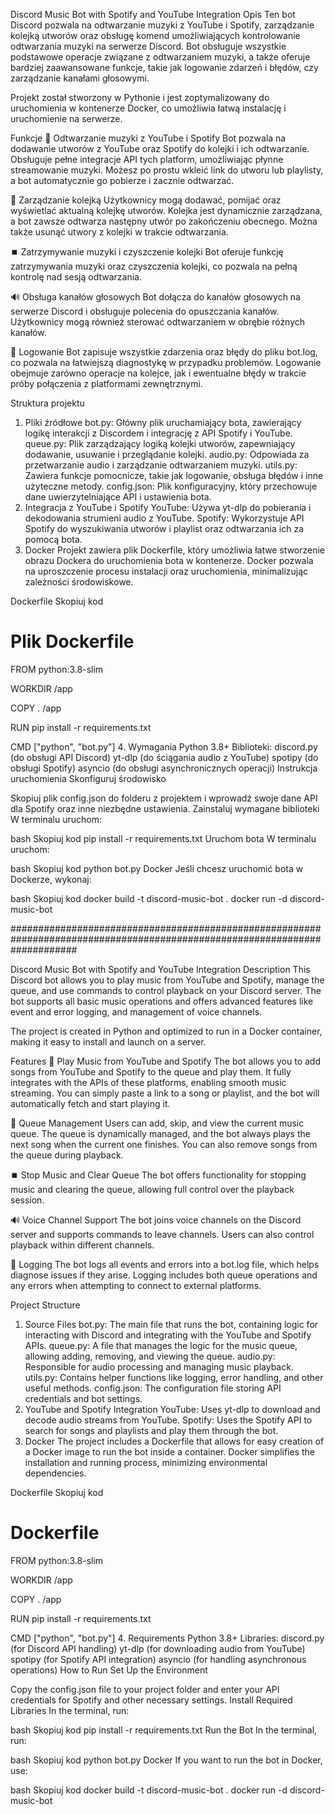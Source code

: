 Discord Music Bot with Spotify and YouTube Integration
Opis
Ten bot Discord pozwala na odtwarzanie muzyki z YouTube i Spotify, zarządzanie kolejką utworów oraz obsługę komend umożliwiających kontrolowanie odtwarzania muzyki na serwerze Discord. Bot obsługuje wszystkie podstawowe operacje związane z odtwarzaniem muzyki, a także oferuje bardziej zaawansowane funkcje, takie jak logowanie zdarzeń i błędów, czy zarządzanie kanałami głosowymi.

Projekt został stworzony w Pythonie i jest zoptymalizowany do uruchomienia w kontenerze Docker, co umożliwia łatwą instalację i uruchomienie na serwerze.

Funkcje
🎵 Odtwarzanie muzyki z YouTube i Spotify
Bot pozwala na dodawanie utworów z YouTube oraz Spotify do kolejki i ich odtwarzanie. Obsługuje pełne integracje API tych platform, umożliwiając płynne streamowanie muzyki. Możesz po prostu wkleić link do utworu lub playlisty, a bot automatycznie go pobierze i zacznie odtwarzać.

📜 Zarządzanie kolejką
Użytkownicy mogą dodawać, pomijać oraz wyświetlać aktualną kolejkę utworów. Kolejka jest dynamicznie zarządzana, a bot zawsze odtwarza następny utwór po zakończeniu obecnego. Można także usunąć utwory z kolejki w trakcie odtwarzania.

⏹️ Zatrzymywanie muzyki i czyszczenie kolejki
Bot oferuje funkcję zatrzymywania muzyki oraz czyszczenia kolejki, co pozwala na pełną kontrolę nad sesją odtwarzania.

🔊 Obsługa kanałów głosowych
Bot dołącza do kanałów głosowych na serwerze Discord i obsługuje polecenia do opuszczania kanałów. Użytkownicy mogą również sterować odtwarzaniem w obrębie różnych kanałów.

📜 Logowanie
Bot zapisuje wszystkie zdarzenia oraz błędy do pliku bot.log, co pozwala na łatwiejszą diagnostykę w przypadku problemów. Logowanie obejmuje zarówno operacje na kolejce, jak i ewentualne błędy w trakcie próby połączenia z platformami zewnętrznymi.

Struktura projektu
1. Pliki źródłowe
bot.py: Główny plik uruchamiający bota, zawierający logikę interakcji z Discordem i integrację z API Spotify i YouTube.
queue.py: Plik zarządzający logiką kolejki utworów, zapewniający dodawanie, usuwanie i przeglądanie kolejki.
audio.py: Odpowiada za przetwarzanie audio i zarządzanie odtwarzaniem muzyki.
utils.py: Zawiera funkcje pomocnicze, takie jak logowanie, obsługa błędów i inne użyteczne metody.
config.json: Plik konfiguracyjny, który przechowuje dane uwierzytelniające API i ustawienia bota.
2. Integracja z YouTube i Spotify
YouTube: Używa yt-dlp do pobierania i dekodowania strumieni audio z YouTube.
Spotify: Wykorzystuje API Spotify do wyszukiwania utworów i playlist oraz odtwarzania ich za pomocą bota.
3. Docker
Projekt zawiera plik Dockerfile, który umożliwia łatwe stworzenie obrazu Dockera do uruchomienia bota w kontenerze. Docker pozwala na uproszczenie procesu instalacji oraz uruchomienia, minimalizując zależności środowiskowe.

Dockerfile
Skopiuj kod
# Plik Dockerfile
FROM python:3.8-slim

WORKDIR /app

COPY . /app

RUN pip install -r requirements.txt

CMD ["python", "bot.py"]
4. Wymagania
Python 3.8+
Biblioteki:
discord.py (do obsługi API Discord)
yt-dlp (do ściągania audio z YouTube)
spotipy (do obsługi Spotify)
asyncio (do obsługi asynchronicznych operacji)
Instrukcja uruchomienia
Skonfiguruj środowisko

Skopiuj plik config.json do folderu z projektem i wprowadź swoje dane API dla Spotify oraz inne niezbędne ustawienia.
Zainstaluj wymagane biblioteki W terminalu uruchom:

bash
Skopiuj kod
pip install -r requirements.txt
Uruchom bota W terminalu uruchom:

bash
Skopiuj kod
python bot.py
Docker Jeśli chcesz uruchomić bota w Dockerze, wykonaj:

bash
Skopiuj kod
docker build -t discord-music-bot .
docker run -d discord-music-bot

############################################################################################################################

Discord Music Bot with Spotify and YouTube Integration
Description
This Discord bot allows you to play music from YouTube and Spotify, manage the queue, and use commands to control playback on your Discord server. The bot supports all basic music operations and offers advanced features like event and error logging, and management of voice channels.

The project is created in Python and optimized to run in a Docker container, making it easy to install and launch on a server.

Features
🎵 Play Music from YouTube and Spotify
The bot allows you to add songs from YouTube and Spotify to the queue and play them. It fully integrates with the APIs of these platforms, enabling smooth music streaming. You can simply paste a link to a song or playlist, and the bot will automatically fetch and start playing it.

📜 Queue Management
Users can add, skip, and view the current music queue. The queue is dynamically managed, and the bot always plays the next song when the current one finishes. You can also remove songs from the queue during playback.

⏹️ Stop Music and Clear Queue
The bot offers functionality for stopping music and clearing the queue, allowing full control over the playback session.

🔊 Voice Channel Support
The bot joins voice channels on the Discord server and supports commands to leave channels. Users can also control playback within different channels.

📜 Logging
The bot logs all events and errors into a bot.log file, which helps diagnose issues if they arise. Logging includes both queue operations and any errors when attempting to connect to external platforms.

Project Structure
1. Source Files
bot.py: The main file that runs the bot, containing logic for interacting with Discord and integrating with the YouTube and Spotify APIs.
queue.py: A file that manages the logic for the music queue, allowing adding, removing, and viewing the queue.
audio.py: Responsible for audio processing and managing music playback.
utils.py: Contains helper functions like logging, error handling, and other useful methods.
config.json: The configuration file storing API credentials and bot settings.
2. YouTube and Spotify Integration
YouTube: Uses yt-dlp to download and decode audio streams from YouTube.
Spotify: Uses the Spotify API to search for songs and playlists and play them through the bot.
3. Docker
The project includes a Dockerfile that allows for easy creation of a Docker image to run the bot inside a container. Docker simplifies the installation and running process, minimizing environmental dependencies.

Dockerfile
Skopiuj kod
# Dockerfile
FROM python:3.8-slim

WORKDIR /app

COPY . /app

RUN pip install -r requirements.txt

CMD ["python", "bot.py"]
4. Requirements
Python 3.8+
Libraries:
discord.py (for Discord API handling)
yt-dlp (for downloading audio from YouTube)
spotipy (for Spotify API integration)
asyncio (for handling asynchronous operations)
How to Run
Set Up the Environment

Copy the config.json file to your project folder and enter your API credentials for Spotify and other necessary settings.
Install Required Libraries In the terminal, run:

bash
Skopiuj kod
pip install -r requirements.txt
Run the Bot In the terminal, run:

bash
Skopiuj kod
python bot.py
Docker If you want to run the bot in Docker, use:

bash
Skopiuj kod
docker build -t discord-music-bot .
docker run -d discord-music-bot
